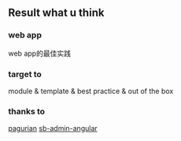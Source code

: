 
## Result what u think

### web app
web app的最佳实践

### target to
module & template & best practice & out of the box

### thanks to
[pagurian](https://github.com/hypers/pagurian)
[sb-admin-angular](https://github.com/start-angular/sb-admin-angular)



